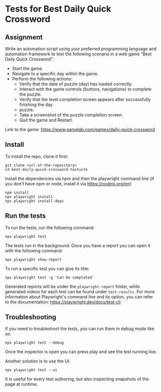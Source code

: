 Tests for Best Daily Quick Crossword
====================================

Assignment
----------

Write an automation script using your preferred programming language and
automation framework to test the following scenario in a web game
“Best Daily Quick Crossword”:

- Start the game.
- Navigate to a specific day within the game.
- Perform the following actions:
  - Verify that the date of puzzle (day) has loaded correctly.
  - Interact with the game controls (buttons, navigations) to complete the puzzle.
  - Verify that the level completion screen appears after successfully finishing the day
  - puzzle.
  - Take a screenshot of the puzzle completion screen.
  - Quit the game and Restart.

Link to the game: https://www.gamelab.com/games/daily-quick-crossword

Install
-------

To install the repo, clone it first:

```
git clone <url-of-the-repository>
cd best-daily-quick-crossword-testuite
```

install the dependencies via npm and then the playwright command line (if you don't have npm or node, install it via https://nodejs.org/en):

```
npm install
npx playwright install
npx playwright install-deps
```

Run the tests
-------------

To run the tests, run the following command:

```
npx playwright test
```

The tests run in the background.
Once you have a report you can open it with the following command:

```
npx playwright show-report
```

To run a specific test you can give its title:

```
npx playwright test -g 'Can be completed'
```

Generated reports will be under the `playwright-report` folder, while generated videos for each test can be found under `test-results`.
For more information about Playwright's command line and its option, you can refer to the documentation: https://playwright.dev/docs/test-cli

Troubleshooting
---------------

If you need to troubleshoot the tests, you can run them in debug mode like so:

```
npx playwright test --debug
```

Once the inspector is open you can press play and see the test running live.

Another solution is to use the UI:

```
npx playwright test --ui
```

It is useful for every test authoring, but also inspecting snapshots of the page at runtime.

